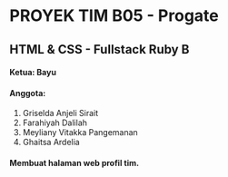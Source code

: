# PROYEK TIM B05 - Progate
## HTML & CSS - Fullstack Ruby B


#### Ketua: Bayu
#### Anggota:
1. Griselda Anjeli Sirait
2. Farahiyah Dalilah
3. Meyliany Vitakka Pangemanan
4. Ghaitsa Ardelia

#### Membuat halaman web profil tim.
